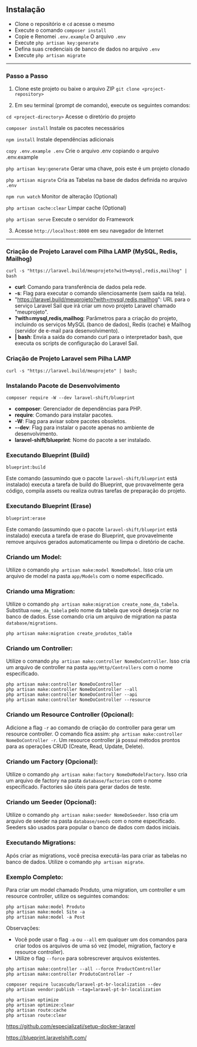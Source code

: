 
## Instalação

- Clone o repositório e `cd` acesse o mesmo
- Execute o comando `composer install`
- Copie e Renomei `.env.example` O arquivo `.env`
- Execute `php artisan key:generate`
- Defina suas credenciais de banco de dados no arquivo `.env`
- Execute `php artisan migrate`

***

### Passo a Passo

1. Clone este projeto ou baixe o arquivo ZIP
`git clone <project-repository>` 

2. Em seu terminal (prompt de comando), execute os seguintes comandos:

`cd <project-directory>` Acesse  o diretório do projeto

`composer install` Instale os pacotes necessários

`npm install` Instale dependências adicionais

`copy .env.example .env` Crie o arquivo .env copiando o arquivo .env.example

`php artisan key:generate` Gerar uma chave, pois este é um projeto clonado

`php artisan migrate` Cria as Tabelas na base de dados definida no arquivo `.env`

`npm run watch` Monitor de alteração (Optional)

`php artisan cache:clear` Limpar cache (Optional)

`php artisan serve` Execute o servidor do Framework

3. Acesse `http://localhost:8000` em seu navegador de Internet

***

### Criação de Projeto Laravel com Pilha LAMP (MySQL, Redis, Mailhog)
~~~
curl -s "https://laravel.build/meuprojeto?with=mysql,redis,mailhog" | bash
~~~
- **curl**: Comando para transferência de dados pela rede.
- **-s**: Flag para executar o comando silenciosamente (sem saída na tela).
- "https://laravel.build/meuprojeto?with=mysql,redis,mailhog": URL para o serviço Laravel Sail que irá criar um novo projeto Laravel chamado "meuprojeto".
- **?with=mysql,redis,mailhog**: Parâmetros para a criação do projeto, incluindo os serviços MySQL (banco de dados), Redis (cache) e Mailhog (servidor de e-mail para desenvolvimento).
- **| bash**: Envia a saída do comando curl para o interpretador bash, que executa os scripts de configuração do Laravel Sail.

### Criação de Projeto Laravel sem Pilha LAMP
~~~
curl -s "https://laravel.build/meuprojeto" | bash;
~~~

### Instalando Pacote de Desenvolvimento
~~~
composer require -W --dev laravel-shift/blueprint
~~~
- **composer**: Gerenciador de dependências para PHP.
- **require**: Comando para instalar pacotes.
- **-W**: Flag para avisar sobre pacotes obsoletos.
- **--dev**: Flag para instalar o pacote apenas no ambiente de desenvolvimento.
- **laravel-shift/blueprint**: Nome do pacote a ser instalado.

### Executando Blueprint (Build)
~~~
blueprint:build
~~~
Este comando (assumindo que o pacote `laravel-shift/blueprint` está instalado) executa a tarefa de build do Blueprint, que provavelmente gera código, compila assets ou realiza outras tarefas de preparação do projeto.

### Executando Blueprint (Erase)
~~~
blueprint:erase
~~~
Este comando (assumindo que o pacote `laravel-shift/blueprint` está instalado) executa a tarefa de erase do Blueprint, que provavelmente remove arquivos gerados automaticamente ou limpa o diretório de cache.


### Criando um Model:

Utilize o comando `php artisan make:model NomeDoModel`. Isso cria um arquivo de model na pasta `app/Models` com o nome especificado.

### Criando uma Migration:

Utilize o comando `php artisan make:migration create_nome_da_tabela`. Substitua `nome_da_tabela` pelo nome da tabela que você deseja criar no banco de dados. Esse comando cria um arquivo de migration na pasta `database/migrations`.
~~~
php artisan make:migration create_produtos_table
~~~

### Criando um Controller:

Utilize o comando `php artisan make:controller NomeDoController`. Isso cria um arquivo de controller na pasta `app/Http/Controllers` com o nome especificado.

~~~
php artisan make:controller NomeDoController
php artisan make:controller NomeDoController --all
php artisan make:controller NomeDoController --api
php artisan make:controller NomeDoController --resource
~~~

### Criando um Resource Controller (Opcional):

Adicione a flag `-r` ao comando de criação do controller para gerar um resource controller. O comando fica assim: `php artisan make:controller NomeDoController -r`. Um resource controller já possui métodos prontos para as operações CRUD (Create, Read, Update, Delete).

### Criando um Factory (Opcional):

Utilize o comando `php artisan make:factory NomeDoModelFactory`. Isso cria um arquivo de factory na pasta `database/factories` com o nome especificado. Factories são úteis para gerar dados de teste.

### Criando um Seeder (Opcional):

Utilize o comando `php artisan make:seeder NomeDoSeeder`. Isso cria um arquivo de seeder na pasta `database/seeds` com o nome especificado. Seeders são usados para popular o banco de dados com dados iniciais.

### Executando Migrations:

Após criar as migrations, você precisa executá-las para criar as tabelas no banco de dados. Utilize o comando `php artisan migrate`.

### Exemplo Completo:

Para criar um model chamado Produto, uma migration, um controller e um resource controller, utilize os seguintes comandos:
~~~
php artisan make:model Produto
php artisan make:model Site -a
php artisan make:model -a Post
~~~
Observações:

- Você pode usar o flag `-a` ou `--all` em qualquer um dos comandos para criar todos os arquivos de uma só vez (model, migration, factory e resource controller).
- Utilize o flag `--force` para sobrescrever arquivos existentes.

~~~~
php artisan make:controller --all --force ProductController
php artisan make:controller ProdutoController -r
~~~~

~~~~
composer require lucascudo/laravel-pt-br-localization --dev
php artisan vendor:publish --tag=laravel-pt-br-localization

php artisan optimize
php artisan optimize:clear
php artisan route:cache
php artisan route:clear
~~~~

https://github.com/especializati/setup-docker-laravel

https://blueprint.laravelshift.com/
